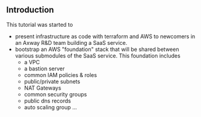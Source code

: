 ## Introduction

This tutorial was started to
- present infrastructure as code with terraform and AWS to newcomers in an Axway R&D team building a SaaS service.
- bootstrap an AWS "foundation" stack that will be shared between various submodules of the SaaS service. This foundation includes 
  - a VPC 
  - a bastion server
  - common IAM policies & roles  
  - public/private subnets 
  - NAT Gateways 
  - common security groups 
  - public dns records
  - auto scaling group 
  ...  
